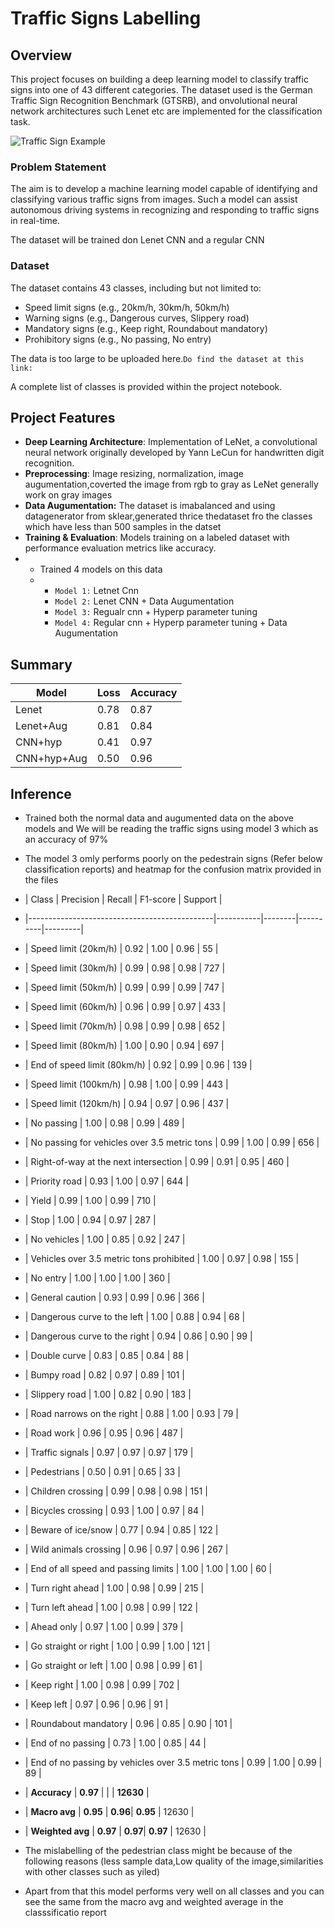 # Traffic Signs Labelling

## Overview
This project focuses on building a deep learning model to classify traffic signs into one of 43 different categories. The dataset used is the German Traffic Sign Recognition Benchmark (GTSRB), and onvolutional neural network architectures such Lenet etc are implemented for the classification task.

![Traffic Sign Example](https://upload.wikimedia.org/wikipedia/commons/b/b6/UK_traffic_sign_543.svg)

### Problem Statement
The aim is to develop a machine learning model capable of identifying and classifying various traffic signs from images. Such a model can assist autonomous driving systems in recognizing and responding to traffic signs in real-time.

The dataset will be trained don Lenet CNN and a regular CNN

### Dataset
The dataset contains 43 classes, including but not limited to:
- Speed limit signs (e.g., 20km/h, 30km/h, 50km/h)
- Warning signs (e.g., Dangerous curves, Slippery road)
- Mandatory signs (e.g., Keep right, Roundabout mandatory)
- Prohibitory signs (e.g., No passing, No entry)

The data is too large to be uploaded here.`Do find the dataset at this link:`

A complete list of classes is provided within the project notebook.

## Project Features
- **Deep Learning Architecture**: Implementation of LeNet, a convolutional neural network originally developed by Yann LeCun for handwritten digit recognition.
- **Preprocessing**: Image resizing, normalization, image augumentation,coverted the image from rgb to gray as LeNet generally work on gray images
- **Data Augumentation:** The dataset is imabalanced and using datagenerator from sklear,generated thrice thedataset fro the classes which have less than 500 samples in the datset
- **Training & Evaluation**: Models training on a labeled dataset with performance evaluation metrics like accuracy.
- - Trained 4 models on this data
  - - `Model 1:` Letnet Cnn
    - `Model 2:` Lenet CNN + Data Augumentation
    - `Model 3:` Regualr cnn + Hyperp parameter tuning
    - `Model 4:` Regular cnn + Hyperp parameter tuning + Data Augumentation
## Summary
| Model         | Loss | Accuracy |
|---------------|------|----------|
| Lenet         | 0.78 | 0.87     |
| Lenet+Aug     | 0.81 | 0.84     |
| CNN+hyp       | 0.41 | 0.97     |
| CNN+hyp+Aug   | 0.50 | 0.96     |

## Inference
- Trained both the normal data and augumented data  on the above models and We will be reading the traffic signs using model 3 which as an accuracy of 97%
- The model 3 omly performs poorly on the pedestrain signs (Refer below classification reports) and heatmap for the confusion matrix provided in the files
- | Class                                        | Precision | Recall | F1-score | Support |
- |----------------------------------------------|-----------|--------|----------|---------|
- | Speed limit (20km/h)                         | 0.92      | 1.00   | 0.96     | 55      |
- | Speed limit (30km/h)                         | 0.99      | 0.98   | 0.98     | 727     |
- | Speed limit (50km/h)                         | 0.99      | 0.99   | 0.99     | 747     |
- | Speed limit (60km/h)                         | 0.96      | 0.99   | 0.97     | 433     |
- | Speed limit (70km/h)                         | 0.98      | 0.99   | 0.98     | 652     |
- | Speed limit (80km/h)                         | 1.00      | 0.90   | 0.94     | 697     |
- | End of speed limit (80km/h)                  | 0.92      | 0.99   | 0.96     | 139     |
- | Speed limit (100km/h)                        | 0.98      | 1.00   | 0.99     | 443     |
- | Speed limit (120km/h)                        | 0.94      | 0.97   | 0.96     | 437     |
- | No passing                                   | 1.00      | 0.98   | 0.99     | 489     |
- | No passing for vehicles over 3.5 metric tons | 0.99      | 1.00   | 0.99     | 656     |
- | Right-of-way at the next intersection        | 0.99      | 0.91   | 0.95     | 460     |
- | Priority road                                | 0.93      | 1.00   | 0.97     | 644     |
- | Yield                                        | 0.99      | 1.00   | 0.99     | 710     |
- | Stop                                         | 1.00      | 0.94   | 0.97     | 287     |
- | No vehicles                                  | 1.00      | 0.85   | 0.92     | 247     |
- | Vehicles over 3.5 metric tons prohibited     | 1.00      | 0.97   | 0.98     | 155     |
- | No entry                                     | 1.00      | 1.00   | 1.00     | 360     |
- | General caution                              | 0.93      | 0.99   | 0.96     | 366     |
- | Dangerous curve to the left                  | 1.00      | 0.88   | 0.94     | 68      |
- | Dangerous curve to the right                 | 0.94      | 0.86   | 0.90     | 99      |
- | Double curve                                 | 0.83      | 0.85   | 0.84     | 88      |
- | Bumpy road                                   | 0.82      | 0.97   | 0.89     | 101     |
- | Slippery road                                | 1.00      | 0.82   | 0.90     | 183     |
- | Road narrows on the right                    | 0.88      | 1.00   | 0.93     | 79      |
- | Road work                                    | 0.96      | 0.95   | 0.96     | 487     |
- | Traffic signals                              | 0.97      | 0.97   | 0.97     | 179     |
- | Pedestrians                                  | 0.50      | 0.91   | 0.65     | 33      |
- | Children crossing                            | 0.99      | 0.98   | 0.98     | 151     |
- | Bicycles crossing                            | 0.93      | 1.00   | 0.97     | 84      |
- | Beware of ice/snow                           | 0.77      | 0.94   | 0.85     | 122     |
- | Wild animals crossing                        | 0.96      | 0.97   | 0.96     | 267     |
- | End of all speed and passing limits          | 1.00      | 1.00   | 1.00     | 60      |
- | Turn right ahead                             | 1.00      | 0.98   | 0.99     | 215     |
- | Turn left ahead                              | 1.00      | 0.98   | 0.99     | 122     |
- | Ahead only                                   | 0.97      | 1.00   | 0.99     | 379     |
- | Go straight or right                         | 1.00      | 0.99   | 1.00     | 121     |
- | Go straight or left                          | 1.00      | 0.98   | 0.99     | 61      |
- | Keep right                                   | 1.00      | 0.98   | 0.99     | 702     |
- | Keep left                                    | 0.97      | 0.96   | 0.96     | 91      |
- | Roundabout mandatory                         | 0.96      | 0.85   | 0.90     | 101     |
- | End of no passing                            | 0.73      | 1.00   | 0.85     | 44      |
- | End of no passing by vehicles over 3.5 metric tons | 0.99 | 1.00   | 0.99     | 89      |
- | **Accuracy**                                 | **0.97**  |        |          | **12630** |
- | **Macro avg**                                | **0.95**  | **0.96**| **0.95** | 12630   |
- | **Weighted avg**                             | **0.97**  | **0.97**| **0.97** | 12630   |

- The mislabelling of the pedestrian class might be because of the following reasons (less sample data,Low quality of the image,similarities with other classes such as yiled)

- Apart from that this model performs very well on all classes and you can see the same from the macro avg and weighted average in the classsificatio report
  



